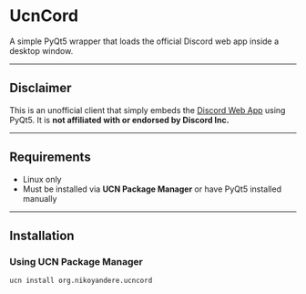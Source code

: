 # UcnCord

A simple PyQt5 wrapper that loads the official Discord web app inside a desktop window.

---

## Disclaimer

This is an unofficial client that simply embeds the [Discord Web App](https://discord.com/app) using PyQt5.
It is **not affiliated with or endorsed by Discord Inc.**

---

## Requirements

* Linux only
* Must be installed via **UCN Package Manager** or have PyQt5 installed manually

---

## Installation

### Using UCN Package Manager

```bash
ucn install org.nikoyandere.ucncord
```
